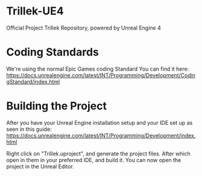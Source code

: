 Trillek-UE4
===========

Official Project Trillek Repository, powered by Unreal Engine 4

Coding Standards
================
We're using the normal Epic Games coding Standard
You can find it here: https://docs.unrealengine.com/latest/INT/Programming/Development/CodingStandard/index.html

Building the Project
====================
After you have your Unreal Engine installation setup and your IDE set up as seen in this guide:
https://docs.unrealengine.com/latest/INT/Programming/Development/index.html

Right click on "Trillek.uproject", and generate the project files.
After which open in them in your preferred IDE, and build it. You can now open the project in the Unreal Editor.

